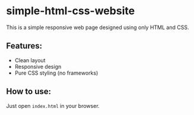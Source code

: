 # simple-html-css-website

This is a simple responsive web page designed using only HTML and CSS.

## Features:
- Clean layout
- Responsive design
- Pure CSS styling (no frameworks)

## How to use:
Just open `index.html` in your browser.

